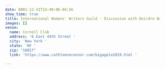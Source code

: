 ```yaml
---
date: 0001-12-31T14:49:06-04:56
show_time: true
title: International Womens' Writers Guild - Discussion with Deirdre Baird
images: []
venue:
  name: Cornell Club
  address: '6 East 44th Street '
  city: 'New York '
  state: 'NY '
  zip: "10017"
  link: 'https://www.cathleenoconnor.com/bigapple2019.html '

---
```

